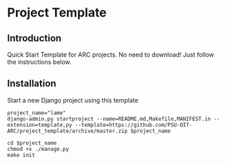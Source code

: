 # Project Template

## Introduction

Quick Start Template for ARC projects.
No need to download! Just follow the instructions below.

## Installation

Start a new Django project using this template

    project_name="lame"
    django-admin.py startproject --name=README.md,Makefile,MANIFEST.in --extension=template,py --template=https://github.com/PSU-OIT-ARC/project_template/archive/master.zip $project_name

    cd $project_name
    chmod +x ./manage.py
    make init
